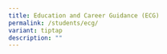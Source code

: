 ```yaml
---
title: Education and Career Guidance (ECG)
permalink: /students/ecg/
variant: tiptap
description: ""
---
```


